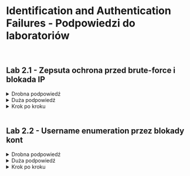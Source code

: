 # Identification and Authentication Failures - Podpowiedzi do laboratoriów

<br/>

## Lab 2.1 - Zepsuta ochrona przed brute-force i blokada IP
<details>
  <summary>Drobna podpowiedź</summary>
  <ol>
    <li>
      Zacznij pracę od zbadania zabezpeczeń przed atakami brute-force. Ominięcie ich to priorytet.
    </li>
  </ol>
</details>

<details>
  <summary>Duża podpowiedź</summary>
  <ol>
    <li>
       Licznik niepoprawnych logowań nie jest dla konta, jest dla adresu IP.
    </li>
    <li>
      Ponownie przydatny będzie tryb ataku "Pitchfork".
    </li>
    <li>
      Blokada IP tym razem nie jest wrażliwa na <code>X-Forwarded-For</code>.
    </li>
  </ol>
</details>

<details>
  <summary>Krok po kroku</summary>
  <ol>
    <li>
      Z włączonym w tle Burpem zbadaj stronę logowania. Zauważ, że po trzech nieudanych próbach logowania z rzędu, Twoje IP zostanie zablokowane,
      ale zwróć również uwagę, że skuteczne zalogowanie się resetuje licznik błędnych logowań.
    </li>
    <li>
      Wstaw błędną nazwę użytkownia i hasło, prześlij zapytanie <code>POST /login</code> do Burp Intrudera. Stwórz atak pitchfork z pozycjami payloadu
      zarówno w parametrze <code>username</code> jak i <code>password</code>.
    </li>
    <li>
      W zakładce "Payloads" wybierz payload set 1. Dodaj listę payloadów, która zmiennie używa Twojej nazwy użytkownika i <code>carlos</code>.
      Upewnij się, że Twoja nazwa użytkownika jest pierwsza oraz że <code>carlos</code> powtarza się przynajmniej 100 razy.
    </li>
    <li>
      Edytuj <a href=https://portswigger.net/web-security/authentication/auth-lab-passwords>listę potencjalnych haseł</a> i wstaw swoje hasło przed każdym.
      Upewnij się, że pozycje Twojego hasła pokrywają się z Twoją nazwą użytkownika na liście nazw użytkownika.
    </li>
    <li>
      Dodaj powyżej opisaną listę jako payload set 2 i rozpocznij atak.
    </li>
    <li>
      Kiedy atak zakończy się, ukryj odpowiedzi o kodzie statusu 200. Pozortuj pozostałe odpowiedzi według pola username.
      Powinna być dokładnie jedna odpowiedź z kodem 302 dla zapytań z nazwą użytkownika <code>carlos</code>. Zanotuj hasło w kolumnie "Payload 2" tego zapytania.
    </li>
    <li>
      Zaloguj się na konto Carlos'a przy użyciu zidentyfikowanego hasła i wejdź na podstronę konta użytkownika w celu rozwiązania laboratorium.
    </li>
  </ol>
</details>

<br/>

## Lab 2.2 - Username enumeration przez blokady kont
<details>
  <summary>Drobna podpowiedź</summary>
  <ol>
    <li>
      Spróbuj wywołać zablokowanie konta i zaobserwuj informacje zwrotne.
      Witryna znów dzieli się zbyt wielką ilością informacji.
    </li>
  </ol>
</details>

<details>
  <summary>Duża podpowiedź</summary>
  <ol>
    <li>
      Zwróć uwagę, że informacje zwrotne przy próbie zablokowania różnią się dla istniejących i nieistniejących kont.
    </li>
    <li>
      Nie zawsze musisz wykorzystywać Burp Intruder, żeby gdzieś się dostać. Możesz go również wykorzystać do szybkiego uruchomienia zabezpieczenia.
    </li>
  </ol>
</details>

<details>
  <summary>Krok po kroku</summary>
  <ol>
    <li>
      Z włączonym w tle Burpem zbadaj stronę logowania i wpisz niepoprawne dane logowania. Prześlij zapytanie <code>POST /login</code> do Burp Intruder.
    </li>
    <li>
      Zależnie od wersji Burpa, z której korzystamy:
      <ul>
        <li>
          W wersji płatnej, bądź dla cierpliwych:
          <ol>
            <li>
              Wybierz typ ataku "Cluster bomb". Dodaj pozycje payloadu do parametru <code>username</code>. Dodaj pustą pozycje payloadu na koniec zapytania
              przez dwukrotne naciśnięcie "Add §". Rezultat powinien wyglądać mniej więcej tak:<br/>
              <code>username=§invalid-username§&password=example§§</code>.
            </li>
            <li>
              W zakładce "Payloads" dodaj <a href="https://portswigger.net/web-security/authentication/auth-lab-usernames">listę nazw użytkownika</a>
              jako payload set 1. W drugim secie wybierz typ "Null payloads" i wybierz opcję generowania 5 payloadów. Rozpocznij atak.
            </li>
            <li>
              W rezultatach, zauważ że jedna z odpowiedzi dla jednej z nazw użytkownika jest dłuższa od pozostałych. Po dokładniejszej inspekcji okazuje się,
              że zawiera inną wiadomość o błędzie: <code>You have made too many incorrect login attempts</code>. Zanotuj odpowiadającą mu nazwę użytkownika.
            </li>
          </ol>
        </li>
        <li>
          W wersji darmowej:
          <ol>
            <li>
              Wybierz typ ataku "Sniper". Dodaj pozycje payloadu do parametru <code>username</code>.
              Rezultat powinien wyglądać mniej więcej tak:<br/>
              <code>username=§invalid-username§&password=example</code>.
            </li>
            <li>
              W zakładce "Payloads" dodaj <a href="https://portswigger.net/web-security/authentication/auth-lab-usernames">listę nazw użytkownika</a>
              jako payload set 1. Pięciokrotnie rozpocznij atak (naciśnij "Start attack" 5 razy po sobie).
            </li>
            <li>
              W rezultatach (najpewniej ataku numer 5), zauważ że jedna z odpowiedzi dla jednej z nazw użytkownika jest dłuższa od pozostałych.
              Po dokładniejszej inspekcji okazuje się, że zawiera inną wiadomość o błędzie: <code>You have made too many incorrect login attempts</code>.
              Zanotuj odpowiadającą mu nazwę użytkownika.
            </li>
          </ol>
        </li>
      </ul>
    </li>
    <li>
      Stwórz nowy atak w Burp Intruder na podstawie zapytania na <code>POST /login</code>, ale tym razem typu "Sniper".
      Ustaw parametr <code>username</code> na zanotowany i dodaj pozycje payloadu do parametru <code>password</code>.
    </li>
    <li>
      Ustaw <a href=https://portswigger.net/web-security/authentication/auth-lab-passwords>listę potencjalnych haseł</a> jako payload set 1.
      Stwórz zasadę Grep, która wyodrębni nam wiadomość o błędzie. Rozpocznij atak.
    </li>
    <li>
      TEMP
    </li>
  </ol>
</details>
